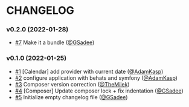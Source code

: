 # CHANGELOG

### v0.2.0 (2022-01-28)

- [#7](https://github.com/Sylius/Calendar/issues/7) Make it a bundle ([@GSadee](https://github.com/GSadee))

### v0.1.0 (2022-01-25)

- [#1](https://github.com/Sylius/Calendar/issues/1) [Calendar] add provider with current date ([@AdamKasp](https://github.com/AdamKasp))
- [#2](https://github.com/Sylius/Calendar/issues/2) configure application with behats and symfony ([@AdamKasp](https://github.com/AdamKasp))
- [#3](https://github.com/Sylius/Calendar/issues/3) Composer version correction ([@TheMilek](https://github.com/TheMilek))
- [#4](https://github.com/Sylius/Calendar/issues/4) [Composer] Update composer lock + fix indentation ([@GSadee](https://github.com/GSadee))
- [#5](https://github.com/Sylius/Calendar/issues/5) Initialize empty changelog file ([@GSadee](https://github.com/GSadee))
